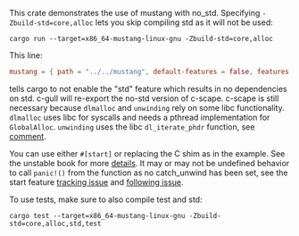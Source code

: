 This crate demonstrates the use of mustang with no_std. Specifying `-Zbuild-std=core,alloc` lets you skip compiling std as it will not be used:

```console
cargo run --target=x86_64-mustang-linux-gnu -Zbuild-std=core,alloc
```

This line:

```toml
mustang = { path = "../../mustang", default-features = false, features = ["thread", "default-alloc"] }
```

tells cargo to not enable the "std" feature which results in no dependencies on std. c-gull will re-export the no-std version of c-scape. c-scape is still necessary because `dlmalloc` and `unwinding` rely on some libc functionality. `dlmalloc` uses libc for syscalls and needs a pthread implementation for `GlobalAlloc`. `unwinding` uses the libc `dl_iterate_phdr` function, see [comment](https://github.com/sunfishcode/mustang/blob/bf6b53a4c5edd1dec71fa65f468b2c76ff96eb62/mustang/Cargo.toml#L19).

You can use either `#[start]` or replacing the C shim as in the example. See the unstable book for more [details](https://doc.rust-lang.org/unstable-book/language-features/lang-items.html#writing-an-executable-without-stdlib). It may or may not be undefined behavior to call `panic!()` from the function as no catch_unwind has been set, see the start feature [tracking issue](https://github.com/rust-lang/rust/issues/29633) and [following issue](https://github.com/rust-lang/rust/issues/107381).

To use tests, make sure to also compile test and std:

```console
cargo test --target=x86_64-mustang-linux-gnu -Zbuild-std=core,alloc,std,test
```
